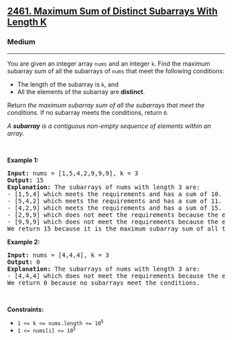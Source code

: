 <h2><a href="https://leetcode.com/problems/maximum-sum-of-distinct-subarrays-with-length-k/">2461. Maximum Sum of Distinct Subarrays With Length K</a></h2><h3>Medium</h3><hr><div style="user-select: auto;"><p style="user-select: auto;">You are given an integer array <code style="user-select: auto;">nums</code> and an integer <code style="user-select: auto;">k</code>. Find the maximum subarray sum of all the subarrays of <code style="user-select: auto;">nums</code> that meet the following conditions:</p>

<ul style="user-select: auto;">
	<li style="user-select: auto;">The length of the subarray is <code style="user-select: auto;">k</code>, and</li>
	<li style="user-select: auto;">All the elements of the subarray are <strong style="user-select: auto;">distinct</strong>.</li>
</ul>

<p style="user-select: auto;">Return <em style="user-select: auto;">the maximum subarray sum of all the subarrays that meet the conditions</em><em style="user-select: auto;">.</em> If no subarray meets the conditions, return <code style="user-select: auto;">0</code>.</p>

<p style="user-select: auto;"><em style="user-select: auto;">A <strong style="user-select: auto;">subarray</strong> is a contiguous non-empty sequence of elements within an array.</em></p>

<p style="user-select: auto;">&nbsp;</p>
<p style="user-select: auto;"><strong class="example" style="user-select: auto;">Example 1:</strong></p>

<pre style="user-select: auto;"><strong style="user-select: auto;">Input:</strong> nums = [1,5,4,2,9,9,9], k = 3
<strong style="user-select: auto;">Output:</strong> 15
<strong style="user-select: auto;">Explanation:</strong> The subarrays of nums with length 3 are:
- [1,5,4] which meets the requirements and has a sum of 10.
- [5,4,2] which meets the requirements and has a sum of 11.
- [4,2,9] which meets the requirements and has a sum of 15.
- [2,9,9] which does not meet the requirements because the element 9 is repeated.
- [9,9,9] which does not meet the requirements because the element 9 is repeated.
We return 15 because it is the maximum subarray sum of all the subarrays that meet the conditions
</pre>

<p style="user-select: auto;"><strong class="example" style="user-select: auto;">Example 2:</strong></p>

<pre style="user-select: auto;"><strong style="user-select: auto;">Input:</strong> nums = [4,4,4], k = 3
<strong style="user-select: auto;">Output:</strong> 0
<strong style="user-select: auto;">Explanation:</strong> The subarrays of nums with length 3 are:
- [4,4,4] which does not meet the requirements because the element 4 is repeated.
We return 0 because no subarrays meet the conditions.
</pre>

<p style="user-select: auto;">&nbsp;</p>
<p style="user-select: auto;"><strong style="user-select: auto;">Constraints:</strong></p>

<ul style="user-select: auto;">
	<li style="user-select: auto;"><code style="user-select: auto;">1 &lt;= k &lt;= nums.length &lt;= 10<sup style="user-select: auto;">5</sup></code></li>
	<li style="user-select: auto;"><code style="user-select: auto;">1 &lt;= nums[i] &lt;= 10<sup style="user-select: auto;">5</sup></code></li>
</ul>
</div>